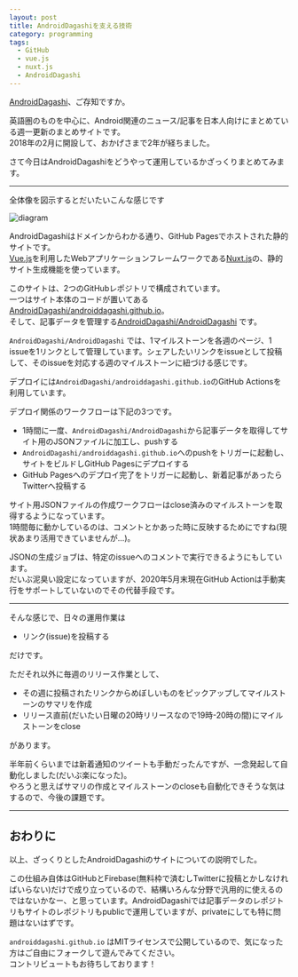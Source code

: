 ```yaml
---
layout: post
title: AndroidDagashiを支える技術
category: programming
tags:
  - GitHub
  - vue.js
  - nuxt.js
  - AndroidDagashi
---
```



[AndroidDagashi](https://androiddagashi.github.io)、ご存知ですか。

英語圏のものを中心に、Android関連のニュース/記事を日本人向けにまとめている週一更新のまとめサイトです。  
2018年の2月に開設して、おかげさまで2年が経ちました。

さて今日はAndroidDagashiをどうやって運用しているかざっくりまとめてみます。

---

全体像を図示するとだいたいこんな感じです

![diagram](https://lh3.googleusercontent.com/pw/ACtC-3chGy286Ew_WJHL9FaWtes7VdRfEha6YAOBTs59Ih3Rd7arkWflEOua7Gr2oXdzrnuo504U_r2yslHD1mxFkxQi6LxpOOPCs5A24Pacd6ZVlqvdZQvjpHQbm60R3R-VrCx6ZgqI9vFLub0o-BmsojnpHA=w1500-h843-no)


AndroidDagashiはドメインからわかる通り、GitHub Pagesでホストされた静的サイトです。  
[Vue.js](https://jp.vuejs.org/)を利用したWebアプリケーションフレームワークである[Nuxt.js](https://ja.nuxtjs.org/)の、静的サイト生成機能を使っています。

このサイトは、2つのGitHubレポジトリで構成されています。  
一つはサイト本体のコードが置いてある[AndroidDagashi/androiddagashi.github.io](https://github.com/AndroidDagashi/androiddagashi.github.io)。  
そして、記事データを管理する[AndroidDagashi/AndroidDagashi](https://github.com/AndroidDagashi/AndroidDagashi) です。

`AndroidDagashi/AndroidDagashi` では、1マイルストーンを各週のページ、1 issueを1リンクとして管理しています。シェアしたいリンクをissueとして投稿して、そのissueを対応する週のマイルストーンに紐づける感じです。

デプロイには`AndroidDagashi/androiddagashi.github.io`のGitHub Actionsを利用しています。


デプロイ関係のワークフローは下記の3つです。

- 1時間に一度、`AndroidDagashi/AndroidDagashi`から記事データを取得してサイト用のJSONファイルに加工し、pushする
- `AndroidDagashi/androiddagashi.github.io`へのpushをトリガーに起動し、サイトをビルドしGitHub Pagesにデプロイする
- GitHub Pagesへのデプロイ完了をトリガーに起動し、新着記事があったらTwitterへ投稿する


サイト用JSONファイルの作成ワークフローはclose済みのマイルストーンを取得するようになっています。  
1時間毎に動かしているのは、コメントとかあった時に反映するためにですね(現状あまり活用できていませんが…)。

JSONの生成ジョブは、特定のissueへのコメントで実行できるようにもしています。  
だいぶ泥臭い設定になっていますが、2020年5月末現在GitHub Actionは手動実行をサポートしていないのでその代替手段です。

---

そんな感じで、日々の運用作業は

- リンク(issue)を投稿する

だけです。

ただそれ以外に毎週のリリース作業として、

- その週に投稿されたリンクからめぼしいものをピックアップしてマイルストーンのサマリを作成
- リリース直前(だいたい日曜の20時リリースなので19時-20時の間)にマイルストーンをclose

があります。

半年前くらいまでは新着通知のツイートも手動だったんですが、一念発起して自動化しました(だいぶ楽になった)。  
やろうと思えばサマリの作成とマイルストーンのcloseも自動化できそうな気はするので、今後の課題です。

---

## おわりに

以上、ざっくりとしたAndroidDagashiのサイトについての説明でした。

この仕組み自体はGitHubとFirebase(無料枠で済むしTwitterに投稿とかしなければいらない)だけで成り立っているので、結構いろんな分野で汎用的に使えるのではないかなー、と思っています。AndroidDagashiでは記事データのレポジトリもサイトのレポジトリもpublicで運用していますが、privateにしても特に問題はないはずです。

`androiddagashi.github.io` はMITライセンスで公開しているので、気になった方はご自由にフォークして遊んでみてください。  
コントリビュートもお待ちしております！
